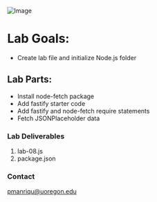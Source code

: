 ![Image](https://images.unsplash.com/photo-1619410283995-43d9134e7656?ixid=MnwxMjA3fDB8MHxwaG90by1wYWdlfHx8fGVufDB8fHx8&ixlib=rb-1.2.1&auto=format&fit=crop&w=1350&q=80)

# Lab Goals:

- Create lab file and initialize Node.js folder

## Lab Parts: 


- Install node-fetch package
- Add fastify starter code
- Add fastify and node-fetch require statements
- Fetch JSONPlaceholder data



### Lab Deliverables

1. lab-08.js
2. package.json



### Contact

pmanriqu@uoregon.edu

